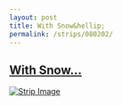 ```yaml
---
layout: post
title: With Snow&hellip;
permalink: /strips/080202/
---
```


## [With Snow&hellip;](/strips/080202/)

<a href='../images/ph080202.gif'><img src='../images/ph080202.gif' alt='Strip Image' /></a>


<!-- include copyright-strip.html -->